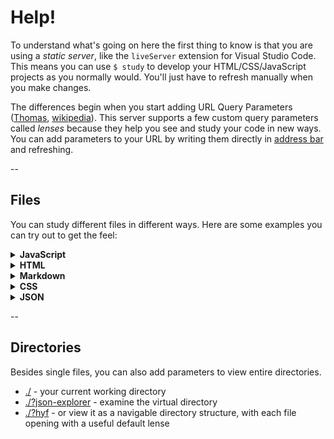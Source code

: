 # Help!

To understand what's going on here the first thing to know is that you are using a _static server_, like the `liveServer` extension for Visual Studio Code. This means you can use `$ study` to develop your HTML/CSS/JavaScript projects as you normally would. You'll just have to refresh manually when you make changes.

The differences begin when you start adding URL Query Parameters (<a href="https://www.youtube.com/watch?v=WIUrrp5KkCo" target="_blank">Thomas</a>, <a href="https://en.wikipedia.org/wiki/Query_string" target="_blank">wikipedia</a>). This server supports a few custom query parameters called _lenses_ because they help you see and study your code in new ways. You can add parameters to your URL by writing them directly in <a href="https://en.wikipedia.org/wiki/Address_bar" target="_blank">address bar</a> and refreshing.

--

## Files

You can study different files in different ways. Here are some examples you can try out to get the feel:

<details>
<summary><strong>JavaScript</strong></summary>

- <a href="./public_example_files/smiley.js" target="_blank">/smiley.js</a> - get the source code for a .js file
- <a href="./public_example_files/smiley.js?study" target="_blank">/smiley.js?study</a> - study it as a live exercise in the debugger
- <a href="./public_example_files/smiley.js?parsons" target="_blank">/smiley.js?parsons</a> - or a parsons problem
- <a href="./public_example_files/smiley.js?flowchart" target="_blank">/smiley.js?flowchart</a> - or a flowchart
- <a href="./public_example_files/smiley.js?highlight" target="_blank">/smiley.js?highlight</a> - or highlighted source
- <a href="./public_example_files/smiley.js?reverse&highlight" target="_blank">/smiley.js?reverse&highlight</a> - because, why not?

</details>

<details>
<summary><strong>HTML</strong></summary>

- <a href="./public_example_files/index.html" target="_blank"><code>/index.html</code></a> - open an HTML file without parameters ... and it's a website
- <a href="./public_example_files/index.html?highlight" target="_blank"><code>/index.html?highlight</code></a> - highlight the source code
- <a href="./public_example_files/index.html?study" target="_blank"><code>/index.html?study</code></a> - try out some changes in real-time

</details>

<details>
<summary><strong>Markdown</strong></summary>

- <a href="./public_example_files/README.md" target="_blank"><code>/README.md</code></a> - get the source code for a markdown file
- <a href="./public_example_files/README.md?render" target="_blank"><code>/README.md?render</code></a> - or render it into a web page
- <a href="./public_example_files/README.md?highlight" target="_blank"><code>/README.md?highlight</code></a> - or highlight it

</details>

<details>
<summary><strong>CSS</strong></summary>
  - <a href="./public_example_files/style.css" target="_blank">/style.css</a>
  - <a href="./public_example_files/style.css?study" target="_blank">/style.css?study</a>
  - <a href="./public_example_files/style.css?highlight" target="_blank">/style.css?highlight</a>

</details>

<details>
<summary><strong>JSON</strong></summary>

- <a href="./public_example_files/fungi.json" target="_blank">/fungi.json</a>
- <a href="./public_example_files/fungi.json?json-explorer" target="_blank">/fungi.json?json-explorer</a>
- <a href="./public_example_files/fungi.json?highlight" target="_blank">/fungi.json?highlight</a>

</details>

--

## Directories

Besides single files, you can also add parameters to view entire directories.

- <a href="./" target="_blank">./</a> - your current working directory
- <a href="./?json-explorer" target="_blank">./?json-explorer</a> - examine the virtual directory
- <a href="./?hyf" target="_blank">./?hyf</a> - or view it as a navigable directory structure, with each file opening with a useful default lense
